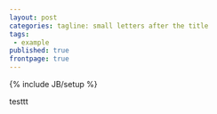 ```yaml
---
layout: post
categories: tagline: small letters after the title
tags: 
 - example
published: true
frontpage: true
---
```




{% include JB/setup %}

testtt
